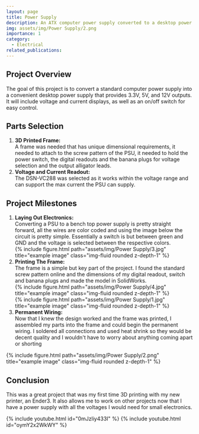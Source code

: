```yaml
---
layout: page
title: Power Supply
description: An ATX computer power supply converted to a desktop power supply.
img: assets/img/Power Supply/2.png
importance: 1
category: 
  - Electrical
related_publications:
---
```


<script src="https://polyfill.io/v3/polyfill.min.js?features=es6"></script>
<script id="MathJax-script" async src="https://cdn.jsdelivr.net/npm/mathjax@3/es5/tex-mml-chtml.js"></script>

<h2>Project Overview</h2>
The goal of this project is to convert a standard computer power supply into a convenient desktop power supply that provides 3.3V, 5V, and 12V outputs. It will include voltage and current displays, as well as an on/off switch for easy control.

<h2>Parts Selection</h2>
<ol>
  <li><strong>3D Printed Frame:</strong><br>
    A frame was needed that has unique dimensional requirements, it needed to attach to the screw pattern of the PSU, it needed to hold the power switch, the digital readouts and the banana plugs for voltage selection and the output alligator leads.</li>
  <li><strong>Voltage and Current Readout:</strong><br>
    The DSN-VC288 was selected as it works within the voltage range and can support the max current the PSU can supply.</li>
</ol>

<h2>Project Milestones</h2>
<ol>
  <li><strong>Laying Out Electronics:</strong><br>
    Converting a PSU to a bench top power supply is pretty straight forward, all the wires are color coded and using the image below the circuit is pretty simple. Essentially a switch is but between green and GND and the voltage is selected between the respective colors. 
    <div class="row">
      <div class="col-sm mt-3 mt-md-0">   
      {% include figure.html path="assets/img/Power Supply/3.jpg" title="example image" class="img-fluid rounded z-depth-1" %}
      </div>
    </div>
  </li>
  <li><strong>Printing The Frame:</strong><br>
    The frame is a simple but key part of the project. I found the standard screw pattern online and the dimensions of my digital readout, switch and banana plugs and made the model in SolidWorks.
    <div class="row">   
      <div class="col-sm mt-3 mt-md-0">   
      {% include figure.html path="assets/img/Power Supply/4.jpg" title="example image" class="img-fluid rounded z-depth-1" %}
      </div>
    </div>
    <div class="row">   
      <div class="col-sm mt-3 mt-md-0">   
      {% include figure.html path="assets/img/Power Supply/1.jpg" title="example image" class="img-fluid rounded z-depth-1" %}
      </div>
    </div>  
  </li>
  <li><strong>Permanent Wiring:</strong><br>
    Now that I knew the design worked and the frame was printed, I assembled my parts into the frame and could begin the permanent wiring. I soldered all connections and used heat shrink so they would be decent quality and I wouldn't have to worry about anything coming apart or shorting</li>
</ol>

<div class="row">   
  <div class="col-sm mt-3 mt-md-0">   
  {% include figure.html path="assets/img/Power Supply/2.png" title="example image" class="img-fluid rounded z-depth-1" %}
  </div>
</div>

<h2>Conclusion</h2>
<p>This was a great project that was my first time 3D printing with my new printer, an Ender3. It also allows me to work on other projects now that I have a power supply with all the voltages I would need for small electronics.</p>

{% include youtube.html id="0mJzliy433I" %}
{% include youtube.html id="oymY2x2WkWY" %}
